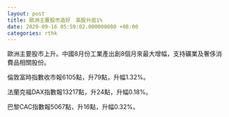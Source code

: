 ```yaml
---
layout: post
title: 歐洲主要股市造好　英股升逾1%
date: 2020-09-16 05:59:02.000000000 +08:00
categories: rthk
---
```


歐洲主要股市上升。中國8月份工業產出創8個月來最大增幅，支持礦業及奢侈消費品相關股份。

倫敦富時指數收市報6105點，升79點，升幅1.32%。

法蘭克福DAX指數報13217點，升24點，升幅0.18%。

巴黎CAC指數報5067點，升16點，升幅0.32%。
